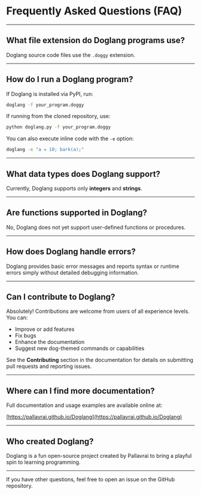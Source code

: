 # Frequently Asked Questions (FAQ)

---

## What file extension do Doglang programs use?

Doglang source code files use the `.doggy` extension.

---

## How do I run a Doglang program?

If Doglang is installed via PyPI, run:
```bash
doglang -f your_program.doggy
```

If running from the cloned repository, use:
```bash
python doglang.py -f your_program.doggy
```

You can also execute inline code with the `-e` option:
```bash
doglang -e "a = 10; bark(a);"
```

---

## What data types does Doglang support?

Currently, Doglang supports only **integers** and **strings**.

---

## Are functions supported in Doglang?

No, Doglang does not yet support user-defined functions or procedures.

---

## How does Doglang handle errors?

Doglang provides basic error messages and reports syntax or runtime errors simply without detailed debugging information.

---

## Can I contribute to Doglang?

Absolutely! Contributions are welcome from users of all experience levels. You can:

- Improve or add features
- Fix bugs
- Enhance the documentation
- Suggest new dog-themed commands or capabilities

See the **Contributing** section in the documentation for details on submitting pull requests and reporting issues.

---

## Where can I find more documentation?

Full documentation and usage examples are available online at:

[https://pallavrai.github.io/Doglang](https://pallavrai.github.io/Doglang)

---

## Who created Doglang?

Doglang is a fun open-source project created by Pallavrai to bring a playful spin to learning programming.

---

If you have other questions, feel free to open an issue on the GitHub repository.

